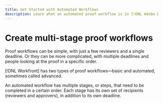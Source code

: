 ```yaml
---
title: Get Started with Automated Workflows
description: Learn what an automated proof workflow is in [!DNL Adobe Workfront] and how it is different from a basic workflow. 
---
```

# Create multi-stage proof workflows

Proof workflows can be simple, with just a few reviewers and a single deadline. Or they can be more complicated, with multiple deadlines and people looking at the proof in a specific order.

[!DNL Workfront] has two types of proof workflows—basic and automated, sometimes called advanced.

An automated workflow has multiple stages, or steps, that need to be completed in a certain order. Each stage has its own set of recipients (reviewers and approvers), in addition to its own deadline.
